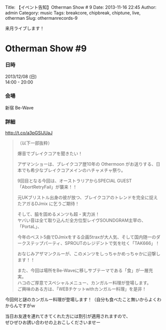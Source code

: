Title: 【イベント告知】Otherman Show # 9 
Date: 2013-11-16 22:45
Author: admin
Category: music
Tags: breakcore, chipbreak, chiptune, live, otherman
Slug: othermanrecords-9

来月ライブします！

Otherman Show \#9
=================

### 日時

2013/12/08 (日)  
14:00 - 20:00

### 会場

新宿 Be-Wave

### 詳細

<http://t.co/a3pGSIJUaJ>

> （以下一部抜粋）
>
> 爆音でブレイクコアを聞きたい！
>
> アザマンショーは、ブレイクコア歴10年の Othermoon
> がお送りする、日本でも希少なブレイクコアメインのハチャメチャ祭り。
>
> 9回目となる今回は、オーストラリアからSPECIAL
> GUEST「AbortRetryFail」が襲来！！  
>
> 元UKブリストル出身の彼が放つ、ブレイクコアのトレンドを完全に捉えたアガるDJmix
> に乞うご期待！
>
> そして、脇を固めるメンツも超・実力派！  
>  ヤバい音は全て取り込んだ全方位型レイヴSOUNDGRAM主宰の、「PortaL」、  
>
> 今年のベスト5曲でDJmixをする企画5traxが大人気、そして国内随一のダークステップパーティ、SPROUTのレジデントで気を吐く「TAK666」！  
>
> おなじみアザマンクルーが、このメンツをしっちゃかめっちゃかに迎撃します！！
>
> また、今回は場所をBe-Waveに移しサブテーマである「食」が一層充実。  
>  ハコのご厚意でスペシャルメニュー、カンガルー料理が登場します。  
>  ご興味のある方は、「WEBチケットwithカンガルー料理」を是非！

今回何と謎のカンガルー料理が登場します！（自分も食べたこと無いからよくわからんですがｗ

当日お友達を連れてきてくれた方には割引が適用されますので、  
ぜひぜひお誘い合わせの上おこしくださいませー
